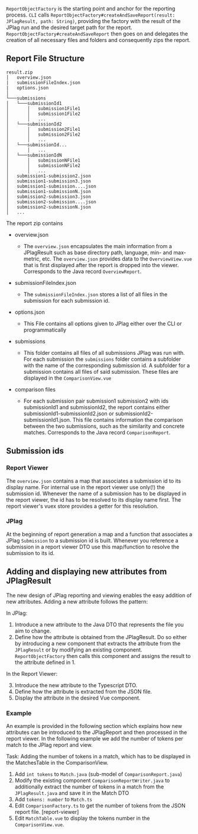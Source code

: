 `ReportObjectFactory` is the starting point and anchor for the reporting process. `CLI` calls `ReportObjectFactory#createAndSaveReport(result: JPlagResult, path: String)`, providing the factory with the result of the JPlag run and the desired target path for the report.
`ReportObjectFactory#createAndSaveReport` then goes on and delegates the creation of all necessary files and folders and consequently zips the report.

## Report File Structure

```
result.zip
│   overview.json
|   submissionFileIndex.json
|   options.json
│
└───submissions
│   └───submissionId1
│       │   submission1File1
│       │   submission1File2
│       │   ...
│   └───submissionId2
│       │   submission2File1
│       │   submission2File2
│       │   ...
│   └───submissionId...
│       │   ...
│   └───submissionIdN
│       │   submissionNFile1
│       │   submissionNFile2
│       │   ...
│   submission1-submission2.json
│   submission1-submission3.json
│   submission1-submission....json
│   submission1-submissionN.json
│   submission2-submission3.json
│   submission2-submission....json
│   submission2-submissionN.json
│   ...
```

The report zip contains

- overview.json

  - The `overview.json` encapsulates the main information from a JPlagResult such as base directory path, language, min- and max-metric, etc. The `overview.json` provides data to the `OverviewView.vue` that is first displayed after the report is dropped into the viewer. Corresponds to the Java record `OverviewReport`.

- submissionFileIndex.json
  - The `submissionFileIndex.json` stores a list of all files in the submission for each submission id.

- options.json
  - This File contains all options given to JPlag either over the CLI or programmatically

- submissions

  - This folder contains all files of all submissions JPlag was run with. For each submission the `submissions` folder contains a subfolder with the name of the corresponding submission id. A subfolder for a submission contains all files of said submission.
    These files are displayed in the `ComparisonView.vue`

- comparison files

  - For each submission pair submission1 submission2 with ids submissionId1 and submissionId2, the report contains either submissionId1-submissionId2.json or submissionId2-submissionId1.json. This file contains information the comparison between the two submissions, such as the similarity and concrete matches. Corresponds to the Java record `ComparisonReport`.

## Submission ids

### Report Viewer
The `overview.json` contains a map that associates a submission id to its display name. 
For internal use in the report viewer use only(!) the submission id. Whenever the name of a submission has to be displayed in the report viewer, the id has to be resolved to its display name first. The report viewer's vuex store provides a getter for this resolution.

### JPlag 
At the beginning of report generation a map and a function that associates a JPlag `Submission` to a submission id is built. Whenever you reference a submission in a report viewer DTO use this map/function to resolve the submission to its id. 

## Adding and displaying new attributes from JPlagResult

The new design of JPlag reporting and viewing enables the easy addition of new attributes. Adding a new attribute follows the pattern:

In JPlag:

1. Introduce a new attribute to the Java DTO that represents the file you aim to change.
2. Define how the attribute is obtained from the JPlagResult. Do so either by introducing a new component that extracts the attribute from the `JPlagResult` or by modifying an existing component. `ReportObjectFactory` then calls this component and assigns the result to the attribute defined in 1.

In the Report Viewer:

3. Introduce the new attribute to the Typescript DTO.
4. Define how the attribute is extracted from the JSON file.
5. Display the attribute in the desired Vue component.

### Example

An example is provided in the following section which explains how new attributes can be introduced to the JPlagReport and then processed in the report viewer. In the following example we add the number of tokens per match to the JPlag report and view.

Task: Adding the number of tokens in a match, which has to be displayed in the MatchesTable in the ComparisonView.

1. Add `int tokens` to `Match.java` (sub-model of `ComparisonReport.java`)
2. Modify the existing component `ComparisonReportWriter.java` to additionally extract the number of tokens in a match from the `JPlagResult.java`
   and save it in the Match DTO
3. Add `tokens: number` to `Match.ts`
4. Edit `ComparisonFactory.ts` to get the number of tokens from the JSON report file. [report-viewer]
5. Edit `MatchTable.vue` to display the tokens number in the `ComparisonView.vue`.

